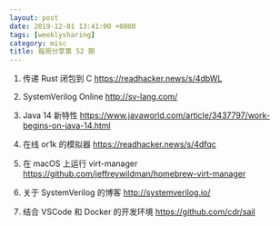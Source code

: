 ```yaml
---
layout: post
date: 2019-12-01 13:41:00 +0800
tags: [weeklysharing]
category: misc
title: 每周分享第 52 期
---
```


1. 传递 Rust 闭包到 C https://readhacker.news/s/4dbWL

2. SystemVerilog Online http://sv-lang.com/

3. Java 14 新特性 https://www.javaworld.com/article/3437797/work-begins-on-java-14.html

4. 在线 or1k 的模拟器 https://readhacker.news/s/4dfqc

5. 在 macOS 上运行 virt-manager https://github.com/jeffreywildman/homebrew-virt-manager

6. 关于 SystemVerilog 的博客 http://systemverilog.io/

7. 结合 VSCode 和 Docker 的开发环境 https://github.com/cdr/sail

   
